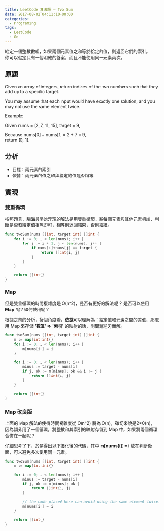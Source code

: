 ```yaml
---
title: LeetCode 算法題 – Two Sum
date: 2017-08-02T04:11:10+00:00
categories:
  - Programing
tags:
  - LeetCode
  - Go
---
```


給定一個整數數組，如果兩個元素值之和等於給定的值，則返回它們的索引。  
你可以假定只有一個明確的答案，而且不能使用同一元素兩次。

<!--more-->

## 原題

Given an array of integers, return indices of the two numbers such that they add up to a specific target.

You may assume that each input would have exactly one solution, and you may not use the same element twice.

Example:

Given nums = [2, 7, 11, 15], target = 9,

Because nums[0] + nums[1] = 2 + 7 = 9,  
return [0, 1].

## 分析

  * 目標：兩元素的索引
  * 依據：兩元素的值之和與給定的值是否相等

## 實現

### 雙重循環

按照題意，腦海最開始浮現的解法是用雙重循環，將每個元素和其他元素相加，判斷是否和給定值相等即可，相等則返回結束，否則繼續。

```go
func twoSum(nums []int, target int) []int {
    for i := 0; i < len(nums); i++ {
        for j := i + 1; j < len(nums); j++ {
            if nums[i]+nums[j] == target {
                return []int{i, j}
            }
        }
    }

    return []int{}
}
```

### Map

但是雙重循環的時間複雜度是 O(n^2)，是否有更好的解法呢？ 是否可以使用 **Map** 呢？如何使用呢？

根據之前的分析，換個角度看，**依據**可以理解為：給定值和元素之間的差值，那麼用 Map 來存儲 **'數值' => '索引'** 的映射的話，則問題迎刃而解。

```go
func twoSum(nums []int, target int) []int {
    m := map[int]int{}
    for i := 0; i < len(nums); i++ {
        m[nums[i]] = i
    }

    for i := 0; i < len(nums); i++ {
        minus := target - nums[i]
        if j, ok := m[minus]; ok && i != j {
            return []int{i, j}
        }
    }

    return []int{}
}
```

### Map 改良版

上面的 Map 解法的使得時間複雜度從 O(n^2) 將為 O(n)，確切來說是2*O(n)，因為額外用了一個循環，將整數和其索引的映射存儲到 Map 中，如果將兩個循環合併在一起呢？

仔細思考了下，於是得出以下優化後的代碼，其中 **m[nums[i]] = i** 放在判斷後面，可以避免多次使用同一元素。

```go
func twoSum(nums []int, target int) []int {
    m := map[int]int{}

    for i := 0; i < len(nums); i++ {
        minus := target - nums[i]
        if j, ok := m[minus]; ok {
            return []int{i, j}
        }

        // the code placed here can avoid using the same element twice.
        m[nums[i]] = i
    }

    return []int{}
}
```
